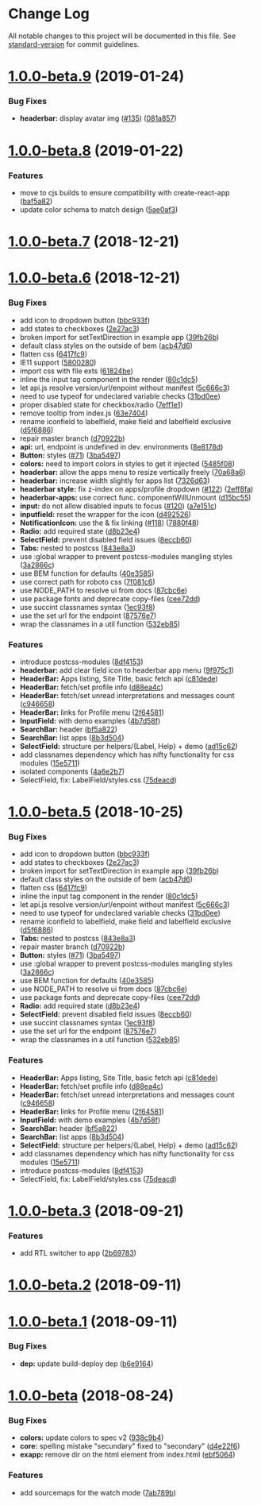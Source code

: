 # Change Log

All notable changes to this project will be documented in this file. See [standard-version](https://github.com/conventional-changelog/standard-version) for commit guidelines.

<a name="1.0.0-beta.9"></a>

# [1.0.0-beta.9](https://github.com/dhis2/ui/compare/1.0.0-beta.8...1.0.0-beta.9) (2019-01-24)

### Bug Fixes

-   **headerbar:** display avatar img ([#135](https://github.com/dhis2/ui/issues/135)) ([081a857](https://github.com/dhis2/ui/commit/081a857))

<a name="1.0.0-beta.8"></a>

# [1.0.0-beta.8](https://github.com/dhis2/ui/compare/1.0.0-beta.7...1.0.0-beta.8) (2019-01-22)

### Features

-   move to cjs builds to ensure compatibility with create-react-app ([baf5a82](https://github.com/dhis2/ui/commit/baf5a82))
-   update color schema to match design ([5ae0af3](https://github.com/dhis2/ui/commit/5ae0af3))

<a name="1.0.0-beta.7"></a>

# [1.0.0-beta.7](https://github.com/dhis2/ui/compare/1.0.0-beta.6...1.0.0-beta.7) (2018-12-21)

<a name="1.0.0-beta.6"></a>

# [1.0.0-beta.6](https://github.com/dhis2/ui/compare/v1.0.0-beta.3...v1.0.0-beta.6) (2018-12-21)

### Bug Fixes

-   add icon to dropdown button ([bbc933f](https://github.com/dhis2/ui/commit/bbc933f))
-   add states to checkboxes ([2e27ac3](https://github.com/dhis2/ui/commit/2e27ac3))
-   broken import for setTextDirection in example app ([39fb26b](https://github.com/dhis2/ui/commit/39fb26b))
-   default class styles on the outside of bem ([acb47d6](https://github.com/dhis2/ui/commit/acb47d6))
-   flatten css ([6417fc9](https://github.com/dhis2/ui/commit/6417fc9))
-   IE11 support ([5800280](https://github.com/dhis2/ui/commit/5800280))
-   import css with file exts ([61824be](https://github.com/dhis2/ui/commit/61824be))
-   inline the input tag component in the render ([80c1dc5](https://github.com/dhis2/ui/commit/80c1dc5))
-   let api.js resolve version/url/enpoint without manifest ([5c666c3](https://github.com/dhis2/ui/commit/5c666c3))
-   need to use typeof for undeclared variable checks ([31bd0ee](https://github.com/dhis2/ui/commit/31bd0ee))
-   proper disabled state for checkbox/radio ([7eff1e1](https://github.com/dhis2/ui/commit/7eff1e1))
-   remove tooltip from index.js ([63e7404](https://github.com/dhis2/ui/commit/63e7404))
-   rename iconfield to labelfield, make field and labelfield exclusive ([d5f6886](https://github.com/dhis2/ui/commit/d5f6886))
-   repair master branch ([d70922b](https://github.com/dhis2/ui/commit/d70922b))
-   **api:** url, endpoint is undefined in dev. environments ([8e8178d](https://github.com/dhis2/ui/commit/8e8178d))
-   **Button:** styles ([#71](https://github.com/dhis2/ui/issues/71)) ([3ba5497](https://github.com/dhis2/ui/commit/3ba5497))
-   **colors:** need to import colors in styles to get it injected ([5485f08](https://github.com/dhis2/ui/commit/5485f08))
-   **headerbar:** allow the apps menu to resize vertically freely ([70a68a6](https://github.com/dhis2/ui/commit/70a68a6))
-   **headerbar:** increase width slightly for apps list ([7326d63](https://github.com/dhis2/ui/commit/7326d63))
-   **headerbar style:** fix z-index on apps/profile dropdown ([#122](https://github.com/dhis2/ui/issues/122)) ([2eff8fa](https://github.com/dhis2/ui/commit/2eff8fa))
-   **headerbar-apps:** use correct func. componentWillUnmount ([d15bc55](https://github.com/dhis2/ui/commit/d15bc55))
-   **input:** do not allow disabled inputs to focus ([#120](https://github.com/dhis2/ui/issues/120)) ([a7e151c](https://github.com/dhis2/ui/commit/a7e151c))
-   **inputfield:** reset the wrapper for the icon ([d492526](https://github.com/dhis2/ui/commit/d492526))
-   **NotificationIcon:** use the <a> & fix linking ([#118](https://github.com/dhis2/ui/issues/118)) ([7880f48](https://github.com/dhis2/ui/commit/7880f48))
-   **Radio:** add required state ([d8b23e4](https://github.com/dhis2/ui/commit/d8b23e4))
-   **SelectField:** prevent disabled field issues ([8eccb60](https://github.com/dhis2/ui/commit/8eccb60))
-   **Tabs:** nested to postcss ([843e8a3](https://github.com/dhis2/ui/commit/843e8a3))
-   use :global wrapper to prevent postcss-modules mangling styles ([3a2866c](https://github.com/dhis2/ui/commit/3a2866c))
-   use BEM function for defaults ([40e3585](https://github.com/dhis2/ui/commit/40e3585))
-   use correct path for roboto css ([7f081c6](https://github.com/dhis2/ui/commit/7f081c6))
-   use NODE_PATH to resolve ui from docs ([87cbc6e](https://github.com/dhis2/ui/commit/87cbc6e))
-   use package fonts and deprecate copy-files ([cee72dd](https://github.com/dhis2/ui/commit/cee72dd))
-   use succint classnames syntax ([1ec93f8](https://github.com/dhis2/ui/commit/1ec93f8))
-   use the set url for the endpoint ([87576e7](https://github.com/dhis2/ui/commit/87576e7))
-   wrap the classnames in a util function ([532eb85](https://github.com/dhis2/ui/commit/532eb85))

### Features

-   introduce postcss-modules ([8df4153](https://github.com/dhis2/ui/commit/8df4153))
-   **headerbar:** add clear field icon to headerbar app menu ([9f975c1](https://github.com/dhis2/ui/commit/9f975c1))
-   **HeaderBar:** Apps listing, Site Title, basic fetch api ([c81dede](https://github.com/dhis2/ui/commit/c81dede))
-   **HeaderBar:** fetch/set profile info ([d88ea4c](https://github.com/dhis2/ui/commit/d88ea4c))
-   **HeaderBar:** fetch/set unread interpretations and messages count ([c946658](https://github.com/dhis2/ui/commit/c946658))
-   **HeaderBar:** links for Profile menu ([2f64581](https://github.com/dhis2/ui/commit/2f64581))
-   **InputField:** with demo examples ([4b7d58f](https://github.com/dhis2/ui/commit/4b7d58f))
-   **SearchBar:** header ([bf5a822](https://github.com/dhis2/ui/commit/bf5a822))
-   **SearchBar:** list apps ([8b3d504](https://github.com/dhis2/ui/commit/8b3d504))
-   **SelectField:** structure per helpers/{Label, Help} + demo ([ad15c62](https://github.com/dhis2/ui/commit/ad15c62))
-   add classnames dependency which has nifty functionality for css modules ([15e5711](https://github.com/dhis2/ui/commit/15e5711))
-   isolated components ([4a6e2b7](https://github.com/dhis2/ui/commit/4a6e2b7))
-   SelectField, fix: LabelField/styles.css ([75deacd](https://github.com/dhis2/ui/commit/75deacd))

<a name="1.0.0-beta.5"></a>

# [1.0.0-beta.5](https://github.com/dhis2/ui/compare/v1.0.0-beta.3...v1.0.0-beta.5) (2018-10-25)

### Bug Fixes

-   add icon to dropdown button ([bbc933f](https://github.com/dhis2/ui/commit/bbc933f))
-   add states to checkboxes ([2e27ac3](https://github.com/dhis2/ui/commit/2e27ac3))
-   broken import for setTextDirection in example app ([39fb26b](https://github.com/dhis2/ui/commit/39fb26b))
-   default class styles on the outside of bem ([acb47d6](https://github.com/dhis2/ui/commit/acb47d6))
-   flatten css ([6417fc9](https://github.com/dhis2/ui/commit/6417fc9))
-   inline the input tag component in the render ([80c1dc5](https://github.com/dhis2/ui/commit/80c1dc5))
-   let api.js resolve version/url/enpoint without manifest ([5c666c3](https://github.com/dhis2/ui/commit/5c666c3))
-   need to use typeof for undeclared variable checks ([31bd0ee](https://github.com/dhis2/ui/commit/31bd0ee))
-   rename iconfield to labelfield, make field and labelfield exclusive ([d5f6886](https://github.com/dhis2/ui/commit/d5f6886))
-   **Tabs:** nested to postcss ([843e8a3](https://github.com/dhis2/ui/commit/843e8a3))
-   repair master branch ([d70922b](https://github.com/dhis2/ui/commit/d70922b))
-   **Button:** styles ([#71](https://github.com/dhis2/ui/issues/71)) ([3ba5497](https://github.com/dhis2/ui/commit/3ba5497))
-   use :global wrapper to prevent postcss-modules mangling styles ([3a2866c](https://github.com/dhis2/ui/commit/3a2866c))
-   use BEM function for defaults ([40e3585](https://github.com/dhis2/ui/commit/40e3585))
-   use NODE_PATH to resolve ui from docs ([87cbc6e](https://github.com/dhis2/ui/commit/87cbc6e))
-   use package fonts and deprecate copy-files ([cee72dd](https://github.com/dhis2/ui/commit/cee72dd))
-   **Radio:** add required state ([d8b23e4](https://github.com/dhis2/ui/commit/d8b23e4))
-   **SelectField:** prevent disabled field issues ([8eccb60](https://github.com/dhis2/ui/commit/8eccb60))
-   use succint classnames syntax ([1ec93f8](https://github.com/dhis2/ui/commit/1ec93f8))
-   use the set url for the endpoint ([87576e7](https://github.com/dhis2/ui/commit/87576e7))
-   wrap the classnames in a util function ([532eb85](https://github.com/dhis2/ui/commit/532eb85))

### Features

-   **HeaderBar:** Apps listing, Site Title, basic fetch api ([c81dede](https://github.com/dhis2/ui/commit/c81dede))
-   **HeaderBar:** fetch/set profile info ([d88ea4c](https://github.com/dhis2/ui/commit/d88ea4c))
-   **HeaderBar:** fetch/set unread interpretations and messages count ([c946658](https://github.com/dhis2/ui/commit/c946658))
-   **HeaderBar:** links for Profile menu ([2f64581](https://github.com/dhis2/ui/commit/2f64581))
-   **InputField:** with demo examples ([4b7d58f](https://github.com/dhis2/ui/commit/4b7d58f))
-   **SearchBar:** header ([bf5a822](https://github.com/dhis2/ui/commit/bf5a822))
-   **SearchBar:** list apps ([8b3d504](https://github.com/dhis2/ui/commit/8b3d504))
-   **SelectField:** structure per helpers/{Label, Help} + demo ([ad15c62](https://github.com/dhis2/ui/commit/ad15c62))
-   add classnames dependency which has nifty functionality for css modules ([15e5711](https://github.com/dhis2/ui/commit/15e5711))
-   introduce postcss-modules ([8df4153](https://github.com/dhis2/ui/commit/8df4153))
-   SelectField, fix: LabelField/styles.css ([75deacd](https://github.com/dhis2/ui/commit/75deacd))

<a name="1.0.0-beta.3"></a>

# [1.0.0-beta.3](https://github.com/dhis2/ui/compare/v1.0.0-beta.2...v1.0.0-beta.3) (2018-09-21)

### Features

-   add RTL switcher to app ([2b69783](https://github.com/dhis2/ui/commit/2b69783))

<a name="1.0.0-beta.2"></a>

# [1.0.0-beta.2](https://github.com/dhis2/ui/compare/v1.0.0-beta.1...v1.0.0-beta.2) (2018-09-11)

<a name="1.0.0-beta.1"></a>

# [1.0.0-beta.1](https://github.com/dhis2/ui/compare/v1.0.0-beta...v1.0.0-beta.1) (2018-09-11)

### Bug Fixes

-   **dep:** update build-deploy dep ([b6e9164](https://github.com/dhis2/ui/commit/b6e9164))

<a name="1.0.0-beta"></a>

# [1.0.0-beta](https://github.com/dhis2/ui/compare/d4e22f6...v1.0.0-beta) (2018-08-24)

### Bug Fixes

-   **colors:** update colors to spec v2 ([938c9b4](https://github.com/dhis2/ui/commit/938c9b4))
-   **core:** spelling mistake "secundary" fixed to "secondary" ([d4e22f6](https://github.com/dhis2/ui/commit/d4e22f6))
-   **exapp:** remove dir on the html element from index.html ([ebf5064](https://github.com/dhis2/ui/commit/ebf5064))

### Features

-   add sourcemaps for the watch mode ([7ab789b](https://github.com/dhis2/ui/commit/7ab789b))
